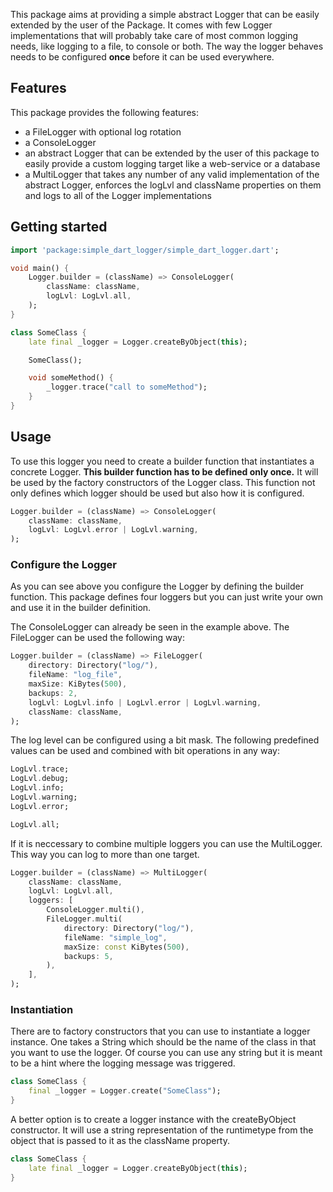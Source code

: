 This package aims at providing a simple abstract Logger that can be easily
extended by the user of the Package. It comes with few Logger implementations
that will probably take care of most common logging needs, like logging to a file,
to console or both. The way the logger behaves needs to be configured __once__
before it can be used everywhere.

## Features

This package provides the following features:

- a FileLogger with optional log rotation
- a ConsoleLogger
- an abstract Logger that can be extended by the user of this package to easily 
provide a custom logging target like a web-service or a database
- a MultiLogger that takes any number of any valid implementation of the abstract Logger,
enforces the logLvl and className properties on them and logs to all of the Logger implementations

## Getting started

```dart 
import 'package:simple_dart_logger/simple_dart_logger.dart';

void main() {
    Logger.builder = (className) => ConsoleLogger(
        className: className,
        logLvl: LogLvl.all,
    );
}

class SomeClass {
    late final _logger = Logger.createByObject(this);

    SomeClass();

    void someMethod() {
        _logger.trace("call to someMethod");
    }
}
```

## Usage

To use this logger you need to create a builder function that instantiates a concrete Logger.
__This builder function has to be defined only once.__ It will be used by the factory constructors
of the Logger class. This function not only defines which logger should be used but also how it 
is configured.

```dart 
Logger.builder = (className) => ConsoleLogger(
    className: className,
    logLvl: LogLvl.error | LogLvl.warning,
);
```

### Configure the Logger 

As you can see above you configure the Logger by defining the builder function. 
This package defines four loggers but you can just write your own and use it in the builder
definition.

The ConsoleLogger can already be seen in the example above. The FileLogger can be used the following
way:

```dart 
Logger.builder = (className) => FileLogger(
    directory: Directory("log/"),
    fileName: "log_file",
    maxSize: KiBytes(500),
    backups: 2,
    logLvl: LogLvl.info | LogLvl.error | LogLvl.warning,
    className: className,
);
```

The log level can be configured using a bit mask. The following predefined values
can be used and combined with bit operations in any way:

```dart 
LogLvl.trace;
LogLvl.debug;
LogLvl.info;
LogLvl.warning;
LogLvl.error;

LogLvl.all;
```

If it is neccessary to combine multiple loggers you can use the MultiLogger.
This way you can log to more than one target.

```dart 
Logger.builder = (className) => MultiLogger(
    className: className,
    logLvl: LogLvl.all,
    loggers: [
        ConsoleLogger.multi(),
        FileLogger.multi(
            directory: Directory("log/"),
            fileName: "simple_log",
            maxSize: const KiBytes(500),
            backups: 5,
        ),
    ],
);
```

### Instantiation

There are to factory constructors that you can use to instantiate a logger instance. 
One takes a String which should be the name of the class in that you want to use the logger.
Of course you can use any string but it is meant to be a hint where the logging message was
triggered.

```dart 
class SomeClass {
    final _logger = Logger.create("SomeClass");
}
```

A better option is to create a logger instance with the createByObject constructor. 
It will use a string representation of the runtimetype from the object that is passed to it 
as the className property.

```dart 
class SomeClass {
    late final _logger = Logger.createByObject(this);
}
```

<!-- ## Additional information -->

<!-- TODO: Tell users more about the package: where to find more information, how to --> 
<!-- contribute to the package, how to file issues, what response they can expect --> 
<!-- from the package authors, and more. -->
